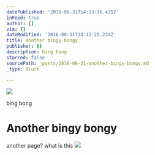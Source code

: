 ```yaml
---
datePublished: '2016-08-31T14:13:36.435Z'
inFeed: true
author: []
via: {}
dateModified: '2016-08-31T14:13:25.234Z'
title: Another bingy bongy
publisher: {}
description: bing bong
starred: false
sourcePath: _posts/2016-08-31-another-bingy-bongy.md
_type: Blurb

---
```

![](https://the-grid-user-content.s3-us-west-2.amazonaws.com/1fe3c0a3-104c-4603-945a-fb3d30137311.jpg)

bing bong

# Another bingy bongy

another page? what is this
![](https://the-grid-user-content.s3-us-west-2.amazonaws.com/97e80b19-0178-46b4-9a9e-21c83046d77e.jpg)